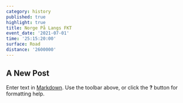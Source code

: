 ```yaml
---
category: history
published: true
highlight: true
title: Norge På Langs FKT
event_date: '2021-07-01'
time: '25:15:20:00'
surface: Road
distance: '2600000'
---
```

## A New Post

Enter text in [Markdown](http://daringfireball.net/projects/markdown/). Use the toolbar above, or click the **?** button for formatting help.
